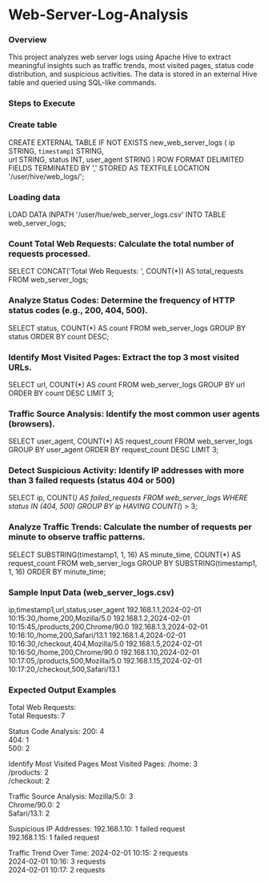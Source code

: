 # Web-Server-Log-Analysis

### Overview

This project analyzes web server logs using Apache Hive to extract meaningful insights such as traffic trends, most visited pages, status code distribution, and suspicious activities. The data is stored in an external Hive table and queried using SQL-like commands.



### Steps to Execute
### Create table

CREATE EXTERNAL TABLE IF NOT EXISTS new_web_server_logs (
    ip STRING,
    `timestamp1` STRING,  
    url STRING,
    status INT,
    user_agent STRING
)
ROW FORMAT DELIMITED
FIELDS TERMINATED BY ','
STORED AS TEXTFILE
LOCATION '/user/hive/web_logs/';


### Loading data

LOAD DATA INPATH '/user/hue/web_server_logs.csv' INTO TABLE web_server_logs;


###  Count Total Web Requests: Calculate the total number of requests processed.

SELECT CONCAT('Total Web Requests: ', COUNT(*)) AS total_requests
FROM web_server_logs;


###  Analyze Status Codes: Determine the frequency of HTTP status codes (e.g., 200, 404, 500).

SELECT status, COUNT(*) AS count
FROM web_server_logs
GROUP BY status
ORDER BY count DESC;


###  Identify Most Visited Pages: Extract the top 3 most visited URLs.

SELECT url, COUNT(*) AS count
FROM web_server_logs
GROUP BY url
ORDER BY count DESC
LIMIT 3;


### Traffic Source Analysis: Identify the most common user agents (browsers).

SELECT user_agent, COUNT(*) AS request_count
FROM web_server_logs
GROUP BY user_agent
ORDER BY request_count DESC
LIMIT 3;


###  Detect Suspicious Activity: Identify IP addresses with more than 3 failed requests (status 404 or 500)

SELECT ip, COUNT(*) AS failed_requests
FROM web_server_logs
WHERE status IN (404, 500)
GROUP BY ip
HAVING COUNT(*) > 3;



###  Analyze Traffic Trends: Calculate the number of requests per minute to observe traffic patterns.

SELECT SUBSTRING(timestamp1, 1, 16) AS minute_time, COUNT(*) AS request_count
FROM web_server_logs
GROUP BY SUBSTRING(timestamp1, 1, 16)
ORDER BY minute_time;


### Sample Input Data (web_server_logs.csv)
ip,timestamp1,url,status,user_agent
192.168.1.1,2024-02-01 10:15:30,/home,200,Mozilla/5.0
192.168.1.2,2024-02-01 10:15:45,/products,200,Chrome/90.0
192.168.1.3,2024-02-01 10:16:10,/home,200,Safari/13.1
192.168.1.4,2024-02-01 10:16:30,/checkout,404,Mozilla/5.0
192.168.1.5,2024-02-01 10:16:50,/home,200,Chrome/90.0
192.168.1.10,2024-02-01 10:17:05,/products,500,Mozilla/5.0
192.168.1.15,2024-02-01 10:17:20,/checkout,500,Safari/13.1


### Expected Output Examples

Total Web Requests:  
Total Requests: 7  

Status Code Analysis:
200: 4  
404: 1  
500: 2  

Identify Most Visited Pages
Most Visited Pages:
/home: 3  
/products: 2  
/checkout: 2  

Traffic Source Analysis:
Mozilla/5.0: 3  
Chrome/90.0: 2  
Safari/13.1: 2  

Suspicious IP Addresses:
192.168.1.10: 1 failed request  
192.168.1.15: 1 failed request  

Traffic Trend Over Time:
2024-02-01 10:15: 2 requests  
2024-02-01 10:16: 3 requests  
2024-02-01 10:17: 2 requests